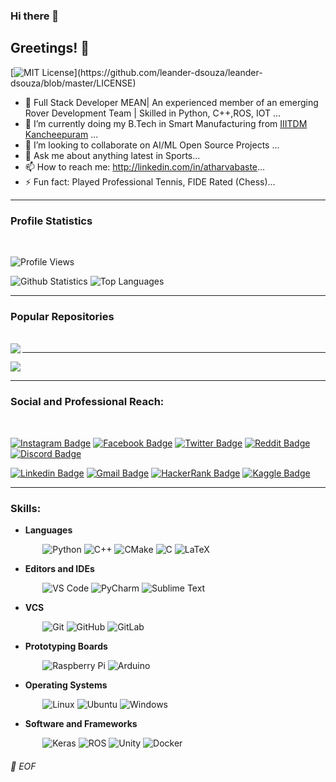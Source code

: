 ### Hi there 👋



## Greetings! 👋
[![MIT License](https://img.shields.io/apm/l/atomic-design-ui.svg?)](https://github.com/leander-dsouza/leander-dsouza/blob/master/LICENSE)


- 🔭 Full Stack Developer MEAN| An experienced member of an emerging Rover Development Team | Skilled in Python, C++,ROS, IOT  ...
- 🌱 I’m currently doing my B.Tech in Smart Manufacturing from [IIITDM Kancheepuram](http://iiitdm.ac.in/) ...
- 👯 I’m looking to collaborate on AI/ML Open Source Projects ...
- 💬 Ask me about anything latest in Sports...
- 📫 How to reach me: http://linkedin.com/in/atharvabaste...
- ⚡ Fun fact: Played Professional Tennis, FIDE Rated (Chess)...

---

### Profile Statistics
</br>

![Profile Views](https://komarev.com/ghpvc/?username=your-github-atharvaBaste)

![Github Statistics](https://github-readme-stats-drab-delta.vercel.app/api?username=atharvaBaste&count_private=true&show_icons=true&include_all_commits=true&theme=radical)
![Top Languages](https://github-readme-stats-drab-delta.vercel.app/api/top-langs/?username=atharvaBaste&hide=TeX&layout=compact&theme=radical)

---

### Popular Repositories
</br>

<a href="https://github.com/atharvaBaste/react-Cart">
  <img align="left" src="https://github-readme-stats.vercel.app/api/pin/?username=atharvaBaste&repo=react-Cart&title_color=ffffff&text_color=c9cacc&icon_color=2bbc8a&bg_color=1d1f21" />
</a>

---

<a href="https://github.com/leander-dsouza/Google_Foobar_2020">
  <img align="centre" src="https://github-readme-stats.vercel.app/api/pin/?username=atharvaBaste&repo=mars-gui&title_color=ffffff&text_color=c9cacc&icon_color=2bbc8a&bg_color=1d1f21" />
</a>

---
### Social and Professional Reach:
</br>

[![Instagram Badge](https://img.shields.io/badge/-atharva_baste-purple?style=plastic&logo=instagram&logoColor=white&link=https://www.instagram.com/atharva_baste/)](https://www.instagram.com/atharva_baste/)
[![Facebook Badge](https://img.shields.io/badge/-atharva.baste-blue?style=plastic&logo=Facebook&logoColor=white&link=https://www.facebook.com/atharva.baste)](https://www.facebook.com/atharva.baste)
[![Twitter Badge](https://img.shields.io/badge/-Aaru09-blue?style=plastic&logo=Twitter&logoColor=white&link=https://twitter.com/Aaru09)](https://twitter.com/LeanderStephen3)
[![Reddit Badge](https://img.shields.io/badge/-leanderLSD-FF4500?style=plastic&logo=Reddit&logoColor=white)](https://www.reddit.com/user/leanderLSD)
[![Discord Badge](https://img.shields.io/badge/-LSD%233237-7289DA?style=plastic&logo=discord&logoColor=white)](https://discord.gg/h6YGr56)

[![Linkedin Badge](https://img.shields.io/badge/-atharva%20baste-blue?style=plastic&logo=Linkedin&logoColor=white)](https://www.linkedin.com/in/atharvabaste/)
[![Gmail Badge](https://img.shields.io/badge/-atharvabaste@gmail.com-c14438?style=plastic&logo=Gmail&logoColor=white&link=mailto:atharvabaste@gmail.com)](mailto:atharvabaste@gmail.com)
[![HackerRank Badge](https://img.shields.io/badge/leanderdsouza121-black.svg?style=plastic&logo=hackerrank)](https://www.hackerrank.com/leanderdsouza121)
[![Kaggle Badge](https://img.shields.io/badge/-leanderstephendsouza-20BEFF?style=plastic&logo=kaggle&logoColor=white)](https://www.kaggle.com/leanderstephendsouza)

---
### Skills:

* **Languages**

&nbsp;&nbsp;&nbsp;&nbsp;&nbsp;&nbsp;&nbsp;&nbsp;&nbsp;&nbsp;&nbsp;&nbsp;
![Python](https://img.shields.io/badge/-Python-black?style=plastic&logo=Python)
![C++](https://img.shields.io/badge/-C%2B%2B-00599C?style=plastic&logo=C%2B%2B)
![CMake](https://img.shields.io/badge/-CMake-064F8C?style=plastic&logo=CMake)
![C](https://img.shields.io/badge/-C-A8B9CC?style=plastic&logo=C)
![LaTeX](https://img.shields.io/badge/-LaTeX-008080?style=plastic&logo=LaTex)

* **Editors and IDEs**

&nbsp;&nbsp;&nbsp;&nbsp;&nbsp;&nbsp;&nbsp;&nbsp;&nbsp;&nbsp;&nbsp;&nbsp;
![VS Code](https://img.shields.io/badge/-VS%20Code-007ACC?style=plastic&logo=visual-studio-code)
![PyCharm](https://img.shields.io/badge/-PyCharm-000000?style=plastic&logo=PyCharm)
![Sublime Text](https://img.shields.io/badge/-Sublime%20Text-000000?style=plastic&logo=Sublime-Text)

* **VCS**

&nbsp;&nbsp;&nbsp;&nbsp;&nbsp;&nbsp;&nbsp;&nbsp;&nbsp;&nbsp;&nbsp;&nbsp;
![Git](https://img.shields.io/badge/-Git-black?style=plastic&logo=git)
![GitHub](https://img.shields.io/badge/-GitHub-181717?style=plastic&logo=github)
![GitLab](https://img.shields.io/badge/-GitLab-FCA121?style=plastic&logo=GitLab)

* **Prototyping Boards**

&nbsp;&nbsp;&nbsp;&nbsp;&nbsp;&nbsp;&nbsp;&nbsp;&nbsp;&nbsp;&nbsp;&nbsp;
![Raspberry Pi](https://img.shields.io/badge/-Raspberry%20Pi-C51A4A?style=plastic&logo=Raspberry-Pi)
![Arduino](https://img.shields.io/badge/-Arduino-00979D?style=plastic&logo=Arduino&logoColor=white)


* **Operating Systems**

&nbsp;&nbsp;&nbsp;&nbsp;&nbsp;&nbsp;&nbsp;&nbsp;&nbsp;&nbsp;&nbsp;&nbsp;
![Linux](https://img.shields.io/badge/-Linux-000000?style=flat&logo=linux&logoColor=FCC624)
![Ubuntu](https://img.shields.io/badge/-Ubuntu-E95420?style=plastic&logo=Ubuntu&logoColor=white)
![Windows](https://img.shields.io/badge/-Windows-0078D6?style=plastic&logo=Windows&logoColor=white)


* **Software and Frameworks**

&nbsp;&nbsp;&nbsp;&nbsp;&nbsp;&nbsp;&nbsp;&nbsp;&nbsp;&nbsp;&nbsp;&nbsp;
![Keras](https://img.shields.io/badge/Keras%20-%23D00000.svg?&style=plastic&logo=Keras&logoColor=white) 
![ROS](https://img.shields.io/badge/-ROS-22314E?style=plastic&logo=ROS)
![Unity](https://img.shields.io/badge/-Unity-000000?style=plastic&logo=Unity)
![Docker](https://img.shields.io/badge/-Docker-000000?style=plastic&logo=Docker)




###### 💾 EOF

